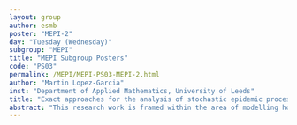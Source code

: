 ```yaml
---
layout: group
author: esmb
poster: "MEPI-2"
day: "Tuesday (Wednesday)"
subgroup: "MEPI"
title: "MEPI Subgroup Posters"
code: "PS03"
permalink: /MEPI/MEPI-PS03-MEPI-2.html
author: "Martin Lopez-Garcia"
inst: "Department of Applied Mathematics, University of Leeds"
title: "Exact approaches for the analysis of stochastic epidemic processes on small networks"
abstract: "This research work is framed within the area of modelling hospital-acquired infections. I will introduce a number of existing compartmental-based approaches for modelling the spread of (typically antibiotic resistant) bacteria in hospital settings. Mathematical models with a relatively small number of compartments can be used for representing the spread of bacteria across patients and healthcare workers (HCWs), including relevant factors such as environmental contamination. However, more complex approaches (i.e., models with a large number of compartments, or network-based representations) are needed for example when introducing spatial considerations or HCW-patient contact network structures. When looking at network-based approaches, I will show some recent work on analysing exactly these epidemic dynamics on small networks. When considering an SIR epidemic process on a network, this analytic and computational approach amounts to the analysis of the corresponding continuous-time Markov chain (CTMC) with an explosive number of states, and makes special focus on algorithmic aspects and the organisation of the corresponding space of states S. Finally, I will present some recent results on the applicability of graph-automorphism lumping techniques in these systems."
---
```

